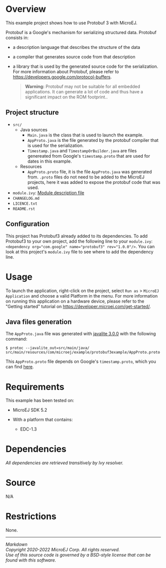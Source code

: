 # Overview

This example project shows how to use Protobuf 3 with MicroEJ.

Protobuf is a Google's mechanism for serializing structured data. Protobuf consists in:

- a description language that describes the structure of the data
- a compiler that generates source code from that description
- a library that is used by the generated source code for the serialization.
For more information about Protobuf, please refer to <https://developers.google.com/protocol-buffers>.


	> **Warning:** Protobuf may not be suitable for all embedded applications. It can generate a lot of code and thus have a significant impact on the ROM footprint..

## Project structure

- `src/`
	- Java sources
		- `Main.java` is the class that is used to launch the example.
		- `AppProto.java` is the file generated by the protobuf compiler that is used for the serialization.
		- `Timestamp.java` and `TimestampOrBuilder.java` are files genereated from Google's `timestamp.proto` that are used for dates in this example.
	- Resources
		- `AppProto.proto` file, it is the file `AppProto.java` was generated from. `.proto` files do not need to be added to the MicroEJ projects, here it was added to expose the protobuf code that was used.
- `module.ivy`: [Module description file](https://docs.microej.com/en/latest/ApplicationDeveloperGuide/mmm.html#module-description-file)
- `CHANGELOG.md`
- `LICENCE.txt`
- `README.rst`

## Configuration

This project has Protobuf3 already added to its dependencies. To add Protobuf3 to your own project, add the following line to your `module.ivy`: `<dependency org="com.google" name="protobuf3" rev="1.0.0"/>`. You can look at this project's `module.ivy` file to see where to add the dependency line.

# Usage

To launch the application, right-click on the project, select `Run as` > `MicroEJ Application` and choose a valid Platform in the menu. For more information on running this application on a hardware device, please refer to the "Getting started" tutorial on <https://developer.microej.com/get-started/>.

## Java files generation

The `AppProto.java` file was generated with [javalite 3.0.0](https://github.com/protocolbuffers/protobuf/blob/javalite/java/lite.md) with the following command:
```
$ protoc --javalite_out=src/main/java/ src/main/resources/com/microej/example/protobuf3example/AppProto.proto
```
	
This `AppProto.proto` file depends on Google's `timestamp.proto`, which you can find [here](https://github.com/protocolbuffers/protobuf/blob/main/src/google/protobuf/timestamp.proto).

# Requirements

This example has been tested on:

- MicroEJ SDK 5.2
- With a platform that contains:

  - EDC-1.3

# Dependencies

*All dependencies are retrieved transitively by Ivy resolver.*

# Source

N/A

# Restrictions

None.

---  
_Markdown_  
_Copyright 2020-2022 MicroEJ Corp. All rights reserved._  
_Use of this source code is governed by a BSD-style license that can be found with this software._  
